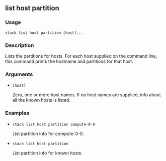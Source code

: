 ## list host partition

### Usage

`stack list host partition [host]...`

### Description

Lists the partitions for hosts. For each host supplied on the command
	line, this command prints the hostname and partitions for that host.

### Arguments

* `[host]`

   Zero, one or more host names. If no host names are supplied, info about
	all the known hosts is listed.


### Examples

* `stack list host partition compute-0-0`

   List partition info for compute-0-0.

* `stack list host partition`

   List partition info for known hosts.



